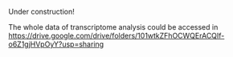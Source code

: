 Under construction!

The whole data of transcriptome analysis could be accessed in https://drive.google.com/drive/folders/101wtkZFhOCWQErACQIf-o6Z1gjHVpOyY?usp=sharing
